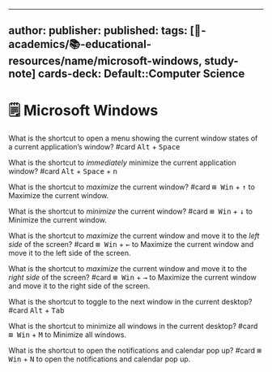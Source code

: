 
---
author: 
publisher: 
published: 
tags: [🔴-academics/📚-educational-resources/name/microsoft-windows, study-note] 
cards-deck: Default::Computer Science
---

# 🗒️ Microsoft Windows

What is the shortcut to open a menu showing the current window states of a current application’s window? #card 
<kbd>Alt</kbd> + <kbd>Space</kbd>

What is the shortcut to *immediately* minimize the current application window? #card 
<kbd>Alt</kbd> + <kbd>Space</kbd> + <kbd>n</kbd>

What is the shortcut to *maximize* the current window? #card 
<kbd>⊞ Win</kbd> + <kbd>↑</kbd> to Maximize the current window.
 
What is the shortcut to *minimize* the current window? #card 
<kbd>⊞ Win</kbd> + <kbd>↓</kbd> to Minimize the current window.

What is the shortcut to *maximize* the current window and move it to the *left side* of the screen? #card
<kbd>⊞ Win</kbd> + <kbd>←</kbd> to Maximize the current window and move it to the left side of the screen.

What is the shortcut to *maximize* the current window and move it to the *right side* of the screen? #card
<kbd>⊞ Win</kbd> + <kbd>→</kbd> to Maximize the current window and move it to the right side of the screen.

What is the shortcut to toggle to the next window in the current desktop? #card
<kbd>Alt</kbd> + <kbd>Tab</kbd>

What is the shortcut to minimize all windows in the current desktop? #card 
<kbd>⊞ Win</kbd> + <kbd>M</kbd> to Minimize all windows.

What is the shortcut to open the notifications and calendar pop up? #card 
<kbd>⊞ Win</kbd> + <kbd>N</kbd> to open the notifications and calendar pop up.
